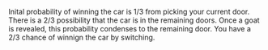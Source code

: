 Inital probability of winning the car is 1/3 from picking your current door.
There is a 2/3 possibility that the car is in the remaining doors.
Once a goat is revealed, this probability condenses to the remaining door.
You have a 2/3 chance of winnign the car by switching.
